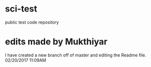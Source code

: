 # sci-test
 public test code repository

# edits made by Mukthiyar
I have created a new branch off of master and editing the Readme file. 02/20/2017 11:09AM
